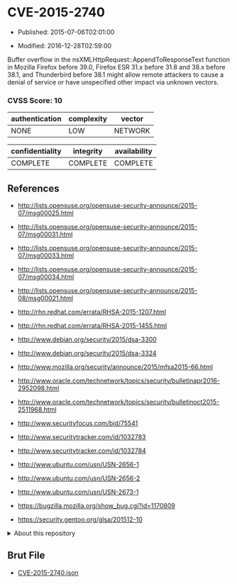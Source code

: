 # CVE-2015-2740

- Published: 2015-07-06T02:01:00

- Modified: 2016-12-28T02:59:00

Buffer overflow in the nsXMLHttpRequest::AppendToResponseText function in Mozilla Firefox before 39.0, Firefox ESR 31.x before 31.8 and 38.x before 38.1, and Thunderbird before 38.1 might allow remote attackers to cause a denial of service or have unspecified other impact via unknown vectors.

### CVSS Score: **10**

| authentication | complexity | vector |
| --- | --- | --- |
| NONE | LOW | NETWORK |

| confidentiality | integrity | availability |
| --- | --- | --- |
| COMPLETE | COMPLETE | COMPLETE |

## References

* http://lists.opensuse.org/opensuse-security-announce/2015-07/msg00025.html

* http://lists.opensuse.org/opensuse-security-announce/2015-07/msg00031.html

* http://lists.opensuse.org/opensuse-security-announce/2015-07/msg00033.html

* http://lists.opensuse.org/opensuse-security-announce/2015-07/msg00034.html

* http://lists.opensuse.org/opensuse-security-announce/2015-08/msg00021.html

* http://rhn.redhat.com/errata/RHSA-2015-1207.html

* http://rhn.redhat.com/errata/RHSA-2015-1455.html

* http://www.debian.org/security/2015/dsa-3300

* http://www.debian.org/security/2015/dsa-3324

* http://www.mozilla.org/security/announce/2015/mfsa2015-66.html

* http://www.oracle.com/technetwork/topics/security/bulletinapr2016-2952098.html

* http://www.oracle.com/technetwork/topics/security/bulletinoct2015-2511968.html

* http://www.securityfocus.com/bid/75541

* http://www.securitytracker.com/id/1032783

* http://www.securitytracker.com/id/1032784

* http://www.ubuntu.com/usn/USN-2656-1

* http://www.ubuntu.com/usn/USN-2656-2

* http://www.ubuntu.com/usn/USN-2673-1

* https://bugzilla.mozilla.org/show_bug.cgi?id=1170809

* https://security.gentoo.org/glsa/201512-10

<details>
<summary>About this repository</summary> 

  This repository is part of the project [Live Hack CVE](https://github.com/Live-Hack-CVE). Main website can be found [www.live-hack.org](https://www.live-hack.org) 
  
  Made by [Sn0wAlice](https://github.com/Sn0wAlice) for the people that care about security and need to have a feed of the latest CVEs. Hope you enjoy it, don't forget to star the repo and follow me on [Twitter](https://twitter.com/Sn0wAlice) and [Github](https://github.com/Sn0wAlice). And that is my [personnal website](https://www.alice-snow.me/)

  - [Home Page](https://github.com/Live-Hack-CVE)
  - [Framework](https://github.com/Live-Hack-CVE/cve-framework)
  - [CVE database](https://github.com/Live-Hack-CVE/full_database)
  - [Changelog](https://github.com/Live-Hack-CVE/Changelog)
</details>

## Brut File

* [CVE-2015-2740.json](https://raw.githubusercontent.com/Live-Hack-CVE/full_database/main/cves/2015/CVE-2015-2740.json)

